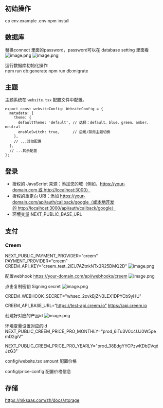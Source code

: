 ## 初始操作
cp env.example .env
npm install 

## 数据库
替换connect 里面的password，password可以在 database setting 里面看
![image.png](https://droid-1309187949.cos.ap-chengdu.myqcloud.com/markdown20250729101954120.png)
![image.png](https://droid-1309187949.cos.ap-chengdu.myqcloud.com/markdown20250729103005514.png)

运行数据库初始化操作  
npm run db:generate 
npm run db:migrate

## 主题
主题系统在 `website.tsx` 配置文件中配置。
~~~
export const websiteConfig: WebsiteConfig = {
  metadata: {
    theme: {
      defaultTheme: 'default', // 选择：default、blue、green、amber、neutral
      enableSwitch: true,      // 启用/禁用主题切换
    },
    // ...其他配置
  },
  // ...其余配置
};
~~~

## 登录
- 授权的 JavaScript 来源：添加您的域（例如，https://your-domain.com 或 http://localhost:3000）
- 授权的重定向 URI：添加 https://your-domain.com/api/auth/callback/google（或本地开发的 http://localhost:3000/api/auth/callback/google）
- 环境变量 NEXT_PUBLIC_BASE_URL

## 支付
### Creem
NEXT_PUBLIC_PAYMENT_PROVIDER="creem"
PAYMENT_PROVIDER="creem"
CREEM_API_KEY="creem_test_2IEU7AZtnkNTx3R25DMQ2D"
![image.png](https://droid-1309187949.cos.ap-chengdu.myqcloud.com/markdown20250730103510260.png)

配置webhook  https://your-domain.com/api/webhooks/creem
![image.png](https://droid-1309187949.cos.ap-chengdu.myqcloud.com/markdown20250730103756419.png)

点击复制密钥  Signing secret
![image.png](https://droid-1309187949.cos.ap-chengdu.myqcloud.com/markdown20250730103955882.png)

CREEM_WEBHOOK_SECRET="whsec_2ovkBjZN3LEX1DPYCb9yHU"

CREEM_API_BASE_URL=“https://test-api.creem.io”   https://api.creem.io

创建好对应的产品id 
![image.png](https://droid-1309187949.cos.ap-chengdu.myqcloud.com/markdown20250730104640440.png)

环境变量设置对应的id
NEXT_PUBLIC_CREEM_PRICE_PRO_MONTHLY="prod_6iTu3V0c4UJ0W5pemD2giV"

NEXT_PUBLIC_CREEM_PRICE_PRO_YEARLY="prod_38EdgYYCPzwKDbDVqdJzG3"

config/website.tsx
amount 配置价格 

config/price-config 配置价格信息

## 存储
https://mksaas.com/zh/docs/storage

